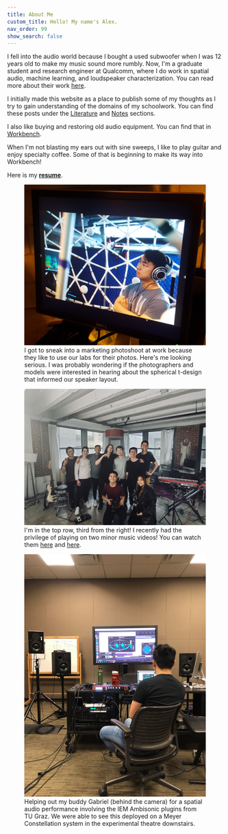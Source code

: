 ```yaml
---
title: About Me
custom_title: Hello! My name's Alex.
nav_order: 99
show_search: false
---
```


I fell into the audio world because I bought a used subwoofer when I was 12 years old to make my music sound more rumbly. Now, I'm a graduate student and research engineer at Qualcomm, where I do work in spatial audio, machine learning, and loudspeaker characterization. You can read more about their work <a href="https://www.qualcomm.com/products/features/aqstic">here</a>.

I initially made this website as a place to publish some of my thoughts as I try to gain understanding of the domains of my schoolwork. You can find these posts under the <a href="https://alextongue.github.io/digest/lit/">Literature</a> and <a href="https://alextongue.github.io/digest/notes/">Notes</a> sections.

I also like buying and restoring old audio equipment. You can find that in <a href="https://alextongue.github.io/workbench/">Workbench</a>.

When I'm not blasting my ears out with sine sweeps, I like to play guitar and enjoy specialty coffee. Some of that is beginning to make its way into Workbench!

Here is my <b><a href="https://www.dropbox.com/s/cox3wb9pejkftzy/Alex_Tung_Resume_2021_nb.pdf?dl=0">resume</a></b>.

<figure>
<img src="https://github.com/alextongue/alextongue.github.io/blob/master/workbench/resources/sphere.JPG?raw=true">
<figcaption>I got to sneak into a marketing photoshoot at work because they like to use our labs for their photos. Here's me looking serious. I was probably wondering if the photographers and models were interested in hearing about the spherical t-design that informed our speaker layout.</figcaption>
</figure>

<figure>
    <img src="https://github.com/alextongue/alextongue.github.io/blob/master/workbench/resources/krpt.JPG?raw=true">
    <figcaption>I'm in the top row, third from the right! I recently had the privilege of playing on two minor music videos! You can watch them <a href="https://www.youtube.com/watch?v=gpHsjl9bWs0">here</a> and <a href="https://www.youtube.com/watch?v=QfH5pGiZTA0">here</a>.</figcaption>
</figure>

<figure>
<img src="https://github.com/alextongue/alextongue.github.io/blob/master/workbench/resources/cpmc_ambi.JPG?raw=true">
<figcaption>Helping out my buddy Gabriel (behind the camera) for a spatial audio performance involving the IEM Ambisonic plugins from TU Graz. We were able to see this deployed on a Meyer Constellation system in the experimental theatre downstairs.</figcaption>
</figure>
